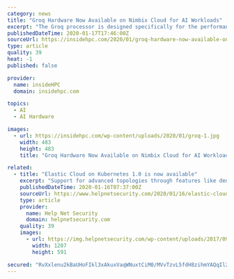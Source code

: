 ```yaml
---
category: news
title: "Groq Hardware Now Available on Nimbix Cloud for AI Workloads"
excerpt: "The Groq processor is designed specifically for the performance requirements of computer vision, machine learning and other AI-related workloads, and is the first architecture in the world capable of 1 PetaOp/s performance on a single chip. Nimbix is the ..."
publishedDateTime: 2020-01-17T17:46:00Z
sourceUrl: https://insidehpc.com/2020/01/groq-hardware-now-available-on-nimbix-cloud-for-ai-workloads/
type: article
quality: 39
heat: -1
published: false

provider:
  name: insideHPC
  domain: insidehpc.com

topics:
  - AI
  - AI Hardware

images:
  - url: https://insidehpc.com/wp-content/uploads/2020/01/groq-1.jpg
    width: 483
    height: 483
    title: "Groq Hardware Now Available on Nimbix Cloud for AI Workloads"

related:
  - title: "Elastic Cloud on Kubernetes 1.0 is now available"
    excerpt: "Support for advanced topologies through features like dedicated master and machine learning nodes and hot-warm-cold deployments lets users optimize ... including Google Kubernetes Engine, Red Hat OpenShift, Azure Kubernetes Service, Amazon Kubernetes Service, and vanilla Kubernetes. It’s also super simple to get started."
    publishedDateTime: 2020-01-16T07:37:00Z
    sourceUrl: https://www.helpnetsecurity.com/2020/01/16/elastic-cloud-on-kubernetes-1-0/
    type: article
    provider:
      name: Help Net Security
      domain: helpnetsecurity.com
    quality: 39
    images:
      - url: https://img.helpnetsecurity.com/wp-content/uploads/2017/09/09103150/elasticsearch-logo.jpg
        width: 1207
        height: 591

secured: "RvXxlenu2kBaUHoFIkl3xAkuxVaqWNuxtCiM0/MVvTzvL5fdH8zihmYAQqIl235v7kDbNUroqbXtXw0RZuoSgRjEBN8+d+Qg9Ha9oAX8k1OhKlfKnSvuT4Ok5uX+umJ0CUPRF9kVIFAaJjGCDGB7ErenBmF3KCHr0458DYYPlM95jn1SiMjim0WCQUt4pOO3JqVUQjDTy9acMbLiuh1MjnPGffnZStKquRwpXY9RYRjGOip5a8oCh7Dh/Z/fHXiUiam/il5hEbhWcrzu4ih29nwQAqPFaZXaYGvnIH8JFEMzUkfD3lmpFzlSk+dQhZvwUvtuPj1XLTz8LA1V/awDH/N440X75S2ND0LisVwnbyHcVs/a9kD3otD/knV005vcvAjQ7l0bkrn/m3rimOoXWPvt37IsIe8MX5c/rL1JjLY8x3jyhUUzeR4ysGVGljTKOOizt8icGXeC/w5WMr2ckA==;bhF8tiOdJRQJNSACLfZcBg=="
---
```


